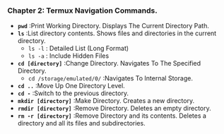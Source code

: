 ### Chapter 2: Termux Navigation Commands.
- **`pwd`** :Print Working Directory. Displays The Current Directory Path.
- **`ls`** :List directory contents. Shows files and directories in the current directory.
  - `ls -l` : Detailed List (Long Format)
  - `ls -a` : Include Hidden Files
- **`cd [directory]`** :Change Directory. Navigates To The Specified Directory.
  - `cd /storage/emulated/0/` :Navigates To Internal Storage.
- **`cd ..`** :Move Up One Directory Level.
- **`cd -`** :Switch to the previous directory.
- **`mkdir [directory]`** :Make Directory. Creates a new directory.
- **`rmdir [directory]`** :Remove Directory. Deletes an empty directory.
- **`rm -r [directory]`** :Remove Directory and its contents. Deletes a directory and all its files and subdirectories.
